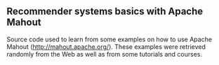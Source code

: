 ## Recommender systems basics with Apache Mahout 

Source code used to learn from some examples on how to use Apache Mahout (http://mahout.apache.org/). These examples were retrieved randomly from the Web as well as from some tutorials and courses.

